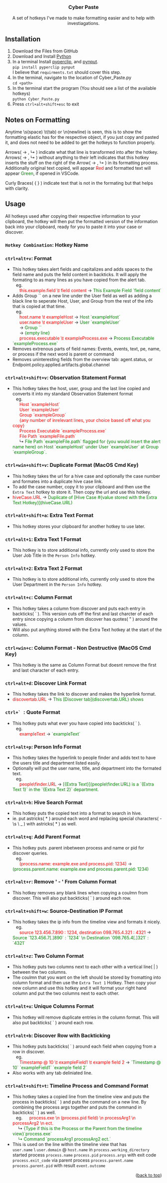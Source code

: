 <!-- Improved compatibility of back to top link: See: https://github.com/othneildrew/Best-README-Template/pull/73 -->
<a id="readme-top"></a>
<!--
*** Thanks for checking out the Best-README-Template. If you have a suggestion
*** that would make this better, please fork the repo and create a pull request
*** or simply open an issue with the tag "enhancement".
*** Don't forget to give the project a star!
*** Thanks again! Now go create something AMAZING! :D
-->



<!-- PROJECT SHIELDS -->
<!--
*** I'm using markdown "reference style" links for readability.
*** Reference links are enclosed in brackets [ ] instead of parentheses ( ).
*** See the bottom of this document for the declaration of the reference variables
*** for contributors-url, forks-url, etc. This is an optional, concise syntax you may use.
*** https://www.markdownguide.org/basic-syntax/#reference-style-links
-->

<!-- PROJECT LOGO -->
<br />


<h3 align="center">Cyber Paste</h3>

  <p align="center">
    A set of hotkeys I've made to make formatting easier and to help with investiagations.
  </p>
</div>


## Installation

1. Download the Files from GitHub
2. Download and Install [Python](https://www.python.org/downloads/)
3. In a terminal Install [pyperclip](https://pypi.org/project/pyperclip/), and [pynput](https://pypi.org/project/pynput/). <br>
  ```pip install pyperclip pynput ```<br>
  I believe that `requirments.txt` should cover this step.
4. In the terminal, navigate to the location of Cyber_Paste.py <br>
  `cd <path>` 
5. In the terminal start the program (You should see a list of the available hotkeys)<br>
  ```python Cyber_Paste.py```
6. Press `ctrl+alt+shift+esc` to exit 



<!-- USAGE EXAMPLES -->

## Notes on Formatting
Anytime \s(space) \t(tab) or \n(newline) is seen, this is to show the formatting elastic has for the respective object, if you just copy and pasted it, and does not need to be added to get the hotkeys to function properly.

Arrows( → , &#8627; ) indicate what that line is transformed into after the hotkey. Arrows( → , &#8627; ) without anything to their left indicates that this hotkey inserts the stuff on the right of the Arrow( → , &#8627; ) in its formatting process. Additionally original text copied, will appear <span style="color: red">Red</span> and formatted text will appear <span style="color: green">Green</span>, if opened in VSCode.

Curly Braces( { } ) indicate text that is not in the formating but that helps with clarity.

## Usage
All hotkeys used after copying their respective information to your clipboard, the hotkey will then put the formatted version of the information back into your clipboard, ready for you to paste it into your case or discover.

### `Hotkey Combination`: Hotkey Name

### `ctrl+alt+v`: Format
- This hotkey takes alert fields and capitalizes and adds spaces to the field name and puts the feild content in backticks. It will apply the formating to as many lines as you have copied from the alert tab. <br>
&ensp;   eg. <br>
&ensp; &ensp; <span style="color: red">this.example.field \t field content</span> → <span style="color: green">This Example Field \`field content\`</span>
- Adds Group \`\` on a new line under the User field as well as adding a black line to seperate Host, User, and Group from the rest of the info that is copied at that time. <br>
&ensp; eg. <br>
&ensp; &ensp; <span style="color: red">host.name \t exampleHost</span> → <span style="color: green">Host \`exampleHost\`</span> <br>
&ensp; &ensp; <span style="color: red">user.name \t exampleUser</span> → <span style="color: green">User \`exampleUser\`</span> <br>
&ensp; &ensp; → <span style="color: green">Group ``</span><br>
&ensp; &ensp; → <span style="color: green">{empty line}</span><br>
&ensp; &ensp; <span style="color: red">process.executable \t exampleProcess.exe</span> → <span style="color: green">Process Executable \`exampleProcess.exe\`</span>
- Removes extrenous parts of field names: Events, events, text, pe, name, or process if the next word is parent or command
- Removes uninteresting fields from the overview tab: agent.status, or Endpoint.policy.applied.artifacts.global.channel

### `ctrl+alt+shift+v`: Observation Statement Format 
- This hotkey takes the host, user, group and the last line copied and converts it into my standard Observation Statement format <br>
&ensp; eg. <br>
&ensp; &ensp; <span style="color: red">Host \`exampleHost\`</span> <br>
&ensp; &ensp; <span style="color: red">User \`exampleUser\`</span> <br>
&ensp; &ensp; <span style="color: red">Group \`exampleGroup\`</span> <br>
&ensp; &ensp; <span style="color: red">{any number of inrelevant lines, your choice based off what you copy}</span> <br>
&ensp; &ensp; <span style="color: red">Process Executable \`exampleProcess.exe\`</span> <br>
&ensp; &ensp; <span style="color: red">File Path \`exampleFile.path\`</span> <br>
&ensp; &ensp; &#8627; <span style="color: green">File Path \`exampleFile.path\` flagged for {you would insert the alert name here} on Host \`exampleHost\` under User \`exampleUser\` at Group \`exampleGroup\`.</span>

### `ctrl+win+shift+v`: Duplicate Format (MacOS Cmd Key)
- This hotkey takes the url for a hive case and optionally the case number and formates into a duplicate hive case link.
- To add the case number, copy it to your clipboard and then use the `Extra Text` hotkey to store it. Then copy the url and use this hotkey.
- <span style="color: red">hiveCase.URL</span> → <span style="color: green">Duplicate of \[Hive Case #{value stored with the Extra Text Hotkey}\](hiveCase.URL)</span>

### `ctrl+alt+shift+a`: Extra Text Format
- This hotkey stores your clipboard for another hotkey to use later.

### `ctrl+alt+1`: Extra Text 1 Format
- This hotkey is to store additional info, currently only used to store the User Job Title in the `Person Info` hotkey.

### `ctrl+alt+2`: Extra Text 2 Format
- This hotkey is to store additional info, currently only used to store the User Department in the `Person Info` hotkey.

### `ctrl+alt+c`: Column Format
- This hotkey takes a column from discover and puts each entry in backticks( \` ). This version cuts off the first and last charcter of each entry since copying a column from discover has quotes( " ) around the values.
- Will also put anything stored with the Extra Text hotkey at the start of the column. 


### `ctrl+win+c`: Column Format - Non Destructive (MacOS Cmd Key)
- This hotkey is the same as Column Format but doesnt remove the first and last character of each entry.

### `ctrl+alt+d`: Discover Link Format
- This hotkey takes the link to discover and makes the hyperlink format.
- <span style="color: red">discovertab.URL</span> → <span style="color: green">This \[Discover tab\](discovertab.URL) shows</span>

### ``ctrl+` ``: Quote Format
- This hotkey puts what ever you have copied into backticks( \` ).<br>
&ensp; eg. <br>
&ensp; &ensp; <span style="color: red"> exampleText</span> → <span style="color: green">\`exampleText\`</span>

### `ctrl+alt+p`: Person Info Format
- This hotkey takes the hyperlink to people finder and adds text to have the users title and department listed easily.
- Optionally will put the user name, title, and department into the formated text. <br>
&ensp; eg. <br>
&ensp; &ensp; <span style="color: red">people\finder.URL</span> → <span style="color: green">\[{Extra Text}\](people\finder.URL) is a \`{Extra Text 1}\` in the \`{Extra Text 2}\` department.</span>

### `ctrl+alt+h`: Hive Search Format
- This hotkey puts the copied text into a format to search in hive.
- ie. put astricks( * ) around each word and replacing special characters( - \s \\ _ ) with astricks( * ) as well.

### `ctrl+alt+q`: Add Parent Format 
- This hotkey puts .parent inbetween process and name or pid for discover queries. <br>
&ensp; eg. <br>
&ensp; &ensp; <span style="color: red">(process.name: example.exe and process.pid: 1234)</span> → <span style="color: green">(process.parent.name: example.exe and process.parent.pid: 1234)</span>

### `ctrl+alt+r`: Remove ' - ' From Column Format
- This hotkey removes any blank lines when copying a coulmn from discover. This will also put backticks( \` ) around each row.

### `ctrl+alt+shift+w`: Source-Destination IP Format
- This hotkey takes the ip info from the timeline view and formats it nicely. <br>
&ensp; eg. <br>
&ensp; &ensp; <span style="color: red">source 123.456.7.890 : 1234, destination 098.765.4.321 : 4321</span> → <span style="color: green">Source \`123.456.7\[.\]890\` : \`1234\` \n Destination \`098.765.4\[.\]321\` : \`4321\`</span>

### `ctrl+alt+z`: Two Column Format
- This hotkey puts two columns next to each other with a vertical line( | ) between the two columns.
- The coulmn that you want on the left should be stored by fromatting into column format and then use the `Extra Text 1` Hotkey. Then copy your new column and use this hotkey and it will format your right hand column and put the two columns next to each other.

### `ctrl+alt+u`: Unique Columns Format
- This hotkey will remove duplicate entries in the column format. This will also put backticks( \` ) around each row.

### `ctrl+alt+b`: Discover Row with Backticking
- This hotkey puts backticks( \` ) around each field when copying from a row in discover. <br>
&ensp; eg. <br>
&ensp; &ensp; <span style="color: red"> Timestamp @ 10 \t exampleField1 \t example field 2</span> → <span style="color: green">\`Timestamp @ 10\` \`exampleField1\` \`example field 2\`</span>
- Also works with any tab deliniated line.

### `ctrl+alt+shift+t`: Timeline Process and Command Format
- This hotkey takes a copied line from the timeline view and puts the process in backticks( \` ) and puts the command on a new line. By combining the process args together and puts the command in backticks( \` ) as well. <br>
&ensp; eg.
&ensp;&ensp; <span style="color: red">process.exe \n (process.pid field) \n processArg1 \n porcessArg2 \n ect.</span> <br>
&ensp;&ensp; &#8627; <span style="color: green">{Type if this is the Process or the Parent from the timeline view}\`process.exe\`<br>
&ensp;&ensp; &#8627; <span style="color: green">Command \`processArg1 processArg2 ect.\`</span>
- This is used on the line within the timeline view that has <br>
`user.name` \\ `user.domain` @ `host.name` in `process.working_directory` started process `process.name` `process.pid` `process.args` with exit code `process.exit_code` via parent process `process.parent.name` `process.parent.pid` with result `event.outcome`

<p align="right">(<a href="#readme-top">back to top</a>)</p>


